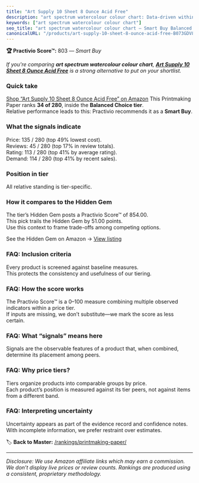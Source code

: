 ```yaml
---
title: "Art Supply 10 Sheet 8 Ounce Acid Free"
description: "art spectrum watercolour colour chart: Data-driven within Balanced Choice ranking using the Practivio Score™. Positioned by quality, value, demand, findability…"
keywords: ["art spectrum watercolour colour chart"]
seo_title: "art spectrum watercolour colour chart — Smart Buy Balanced Choice (2025)"
canonicalURL: "/products/art-supply-10-sheet-8-ounce-acid-free-B073GDV8S6/"
---
```


**🏆 Practivio Score™:** 803 — _Smart Buy_


*If you're comparing **art spectrum watercolour colour chart**, **[Art Supply 10 Sheet 8 Ounce Acid Free](https://www.amazon.com/dp/B073GDV8S6?tag=practivio-20)** is a strong alternative to put on your shortlist.*
### Quick take
[Shop “Art Supply 10 Sheet 8 Ounce Acid Free” on Amazon](https://www.amazon.com/dp/B073GDV8S6?tag=practivio-20)
This Printmaking Paper ranks **34 of 280**, inside the **Balanced Choice tier**.  
Relative performance leads to this: Practivio recommends it as a **Smart Buy**.

### What the signals indicate
Price: 135 / 280 (top 49% lowest cost).  
Reviews: 45 / 280 (top 17% in review totals).  
Rating: 113 / 280 (top 41% by average rating).  
Demand: 114 / 280 (top 41% by recent sales).

### Position in tier
All relative standing is tier-specific.

### How it compares to the Hidden Gem
The tier’s Hidden Gem posts a Practivio Score™ of 854.00.  
This pick trails the Hidden Gem by 51.00 points.  
Use this context to frame trade-offs among competing options.  

See the Hidden Gem on Amazon → [View listing](https://www.amazon.com/dp/B00KTJ7CP8?tag=practivio-20)

### FAQ: Inclusion criteria
Every product is screened against baseline measures.  
This protects the consistency and usefulness of our tiering.

### FAQ: How the score works
The Practivio Score™ is a 0–100 measure combining multiple observed indicators within a price tier.  
If inputs are missing, we don’t substitute—we mark the score as less certain.

### FAQ: What “signals” means here
Signals are the observable features of a product that, when combined, determine its placement among peers.

### FAQ: Why price tiers?
Tiers organize products into comparable groups by price.  
Each product’s position is measured against its tier peers, not against items from a different band.

### FAQ: Interpreting uncertainty
Uncertainty appears as part of the evidence record and confidence notes.  
With incomplete information, we prefer restraint over estimates.


🏷️ **Back to Master:** [/rankings/printmaking-paper/](/rankings/printmaking-paper/)

---
_Disclosure: We use Amazon affiliate links which may earn a commission. We don’t display live prices or review counts. Rankings are produced using a consistent, proprietary methodology._

